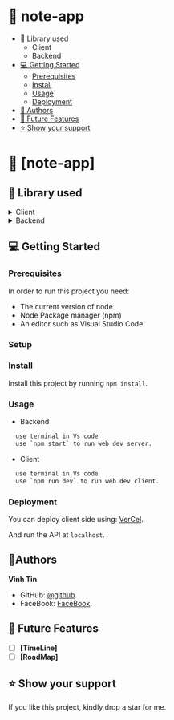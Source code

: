 
<!-- TABLE OF CONTENTS -->
# 📗 note-app
- 🎴 Library used
    - Client
    - Backend
- [💻 Getting Started ](#-getting-started-)
  - [Prerequisites](#prerequisites)
  - [Install](#install)
  - [Usage](#usage-)
  - [Deployment](#deployment-)
- [👤 Authors ](#-authors-)
- [🔭 Future Features ](#-future-features-)
- [⭐️ Show your support ](#️-show-your-support-)


# 📖 [note-app]

## 🎴 Library used

<details>
  <summary>Client</summary>
  <ul>
    <li>CSS</li>
    <li>JAVASCRIPT</li>
    <li>React</li>
    <li>react-bootstrap</li>
    <li>sass</li>
    <li>react-router-dom</li>
    <li>classnames</li>
    <li>react-quill</li>
  </ul>
</details>

<details>
  <summary>Backend</summary>
  <ul>
    <li>NodeJS</li>
    <li>express</li>
    <li>morgan</li>
    <li>nodemon</li>
    <li>method-override</li>
    <li>sequelize</li>
    <li>mysql2</li>
    <li>cors</li>
  </ul>
</details>


## 💻 Getting Started <a name="getting-started"></a>
### Prerequisites

In order to run this project you need:

<ul>
    <li>The current version of node</li>
    <li>Node Package manager (npm) </li>
    <li>An editor such as Visual Studio Code</li>
 </ul>

### Setup

### Install
Install this project by running `npm install`.
### Usage
- Backend
```sh
  use terminal in Vs code
  use `npm start` to run web dev server.
```
- Client
```sh
  use terminal in Vs code
  use `npm run dev` to run web dev client.
```

### Deployment
You can deploy client side using: [VerCel](https://vercel.com/).

And run the API at ```localhost```.


## 👤Authors
**Vinh Tin**
- GitHub: [@github](https://github.com/VinhTin-AQUA/).
- FaceBook: [FaceBook](https://www.facebook.com/vinhtin.aquarius/).
## 🔭 Future Features
- [ ] **[TimeLine]**
- [ ] **[RoadMap]**
## ⭐️ Show your support
If you like this project, kindly drop a star for me.
